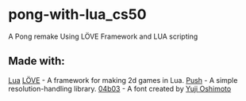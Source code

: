 # pong-with-lua_cs50
A Pong remake Using LÖVE Framework and LUA scripting

## Made with:
[Lua]('https://www.lua.org/home.html')
[LÖVE]('https://love2d.org/wiki/Main_Page') - A framework for making 2d games in Lua.
[Push](https://github.com/Ulydev/push) - A simple resolution-handling library.
[04b03](https://www.dafont.com/search.php?q=04b03) - A font created by [Yuji Oshimoto](http://www.04.jp.org/)

